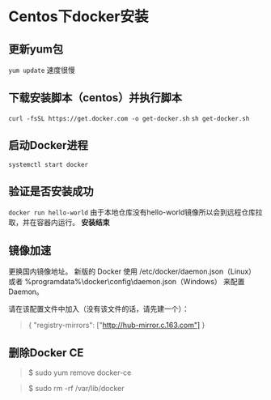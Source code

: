 # Centos下docker安装

## 更新yum包

`yum update`
速度很慢

## 下载安装脚本（centos）并执行脚本

`curl -fsSL https://get.docker.com -o get-docker.sh`
`sh get-docker.sh`

## 启动Docker进程

`systemctl start docker`

## 验证是否安装成功

`docker run hello-world`
由于本地仓库没有hello-world镜像所以会到远程仓库拉取，并在容器内运行。
**安装结束**

## 镜像加速

更换国内镜像地址。
新版的 Docker 使用 /etc/docker/daemon.json（Linux） 或者 %programdata%\docker\config\daemon.json（Windows） 来配置 Daemon。

请在该配置文件中加入（没有该文件的话，请先建一个）：
>{
    "registry-mirrors": ["http://hub-mirror.c.163.com"]
}

## 删除Docker CE

>$ sudo yum remove docker-ce

>$ sudo rm -rf /var/lib/docker
